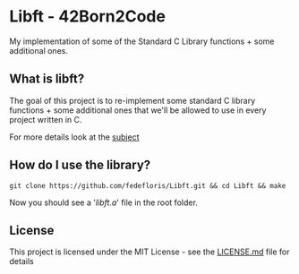 # Libft - 42Born2Code
My implementation of some of the Standard C Library functions + some additional ones.

## What is libft?
The goal of this project is to re-implement some standard C library functions + some additional ones that we'll be allowed 
to use in every project written in C.

For more details look at the [subject](subject.pdf)

## How do I use the library?
```
git clone https://github.com/fedefloris/Libft.git && cd Libft && make
```
Now you should see a '*libft.a*' file in the root folder.

## License
This project is licensed under the MIT License - see the [LICENSE.md](LICENSE) file for details
